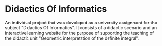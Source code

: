 # Didactics Of Informatics
An individual project that was developed as a university assignment for the subject "Didactics Of Informatics". It consists of a didactic scenario and an interactive learning website for the purpose of supporting the teaching of the didactic unit "Geometric interpretation of the definite integral".
